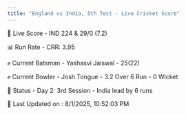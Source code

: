 ```yaml
---
title: "England vs India, 5th Test - Live Cricket Score"
---
```


🔴 Live Score - IND 224 & 29/0 (7.2)  

📊 Run Rate - CRR: 3.95  

✊ Current Batsman - Yashasvi Jaiswal - 25(22)  

✊ Current Bowler - Josh Tongue - 3.2 Over 6 Run - 0 Wicket  

📑 Status - Day 2: 3rd Session - India lead by 6 runs

📝 Last Updated on : 8/1/2025, 10:52:03 PM  

